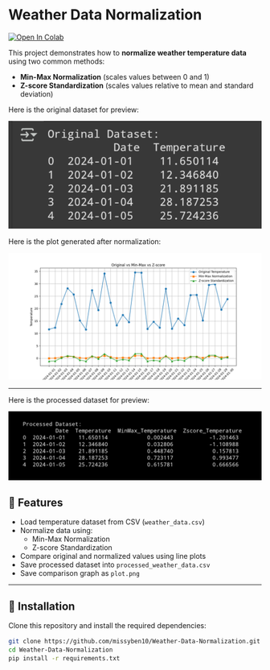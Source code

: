 # Weather Data Normalization 

[![Open In Colab](https://colab.research.google.com/assets/colab-badge.svg)](https://colab.research.google.com/github/missyben10/Weather-Data-Normalization/blob/main/weather_normalization.ipynb)

This project demonstrates how to **normalize weather temperature data** using two common methods:  
- **Min-Max Normalization** (scales values between 0 and 1)  
- **Z-score Standardization** (scales values relative to mean and standard deviation)  

Here is the original dataset for preview:

![Weather Data Originaldataset](Original_dataset.png)

Here is the plot generated after normalization:

![Weather Data Plot](plot.png)

---

Here is the processed dataset for preview:

![Weather Data processed dataset](processed_dataset.png)

## 🔹 Features
- Load temperature dataset from CSV (`weather_data.csv`)  
- Normalize data using:
  - Min-Max Normalization  
  - Z-score Standardization  
- Compare original and normalized values using line plots  
- Save processed dataset into `processed_weather_data.csv`  
- Save comparison graph as `plot.png`  

---

## 🔹 Installation
Clone this repository and install the required dependencies:

```bash
git clone https://github.com/missyben10/Weather-Data-Normalization.git
cd Weather-Data-Normalization
pip install -r requirements.txt
